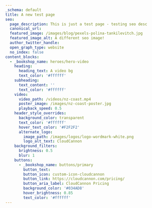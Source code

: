 ```yaml
---
_schema: default
title: A new test page
seo:
  page_description: This is just a test page - testing seo desc
  canonical_url:
  featured_image: /images/blog/pexels-polina-tankilevitch.jpg
  featured_image_alt: A different seo image!
  author_twitter_handle:
  open_graph_type: website
  no_index: false
content_blocks:
  - _bookshop_name: heroes/hero-video
    heading:
      heading_text: A video bg
      text_color: '#ffffff'
    subheading:
      text_content: ''
      text_color: '#ffffff'
    video:
      video_path: /videos/nz-coast.mp4
      poster_image: /images/nz-coast-poster.jpg
      playback_speed: 0.5
    header_style_overrides:
      background_color: transparent
      text_color: '#ffffff'
      hover_text_color: '#F2F2F2'
      alternate_logo:
        image_path: /images/logos/logo-wordmark-white.png
        logo_alt_text: CloudCannon
    background_filters:
      brightness: 0.5
      blur: 1
    buttons:
      - _bookshop_name: buttons/primary
        button_text:
        button_icon: custom-icon-cloudcannon
        button_link: https://cloudcannon.com/pricing/
        button_aria_label: CloudCannon Pricing
        background_color: '#034AD8'
        hover_brightness: 0.85
        text_color: '#ffffff'
---
```

